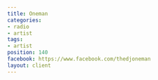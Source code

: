 ```yaml
---
title: Oneman
categories:
- radio
- artist
tags:
- artist
position: 140
facebook: https://www.facebook.com/thedjoneman
layout: client
---
```


